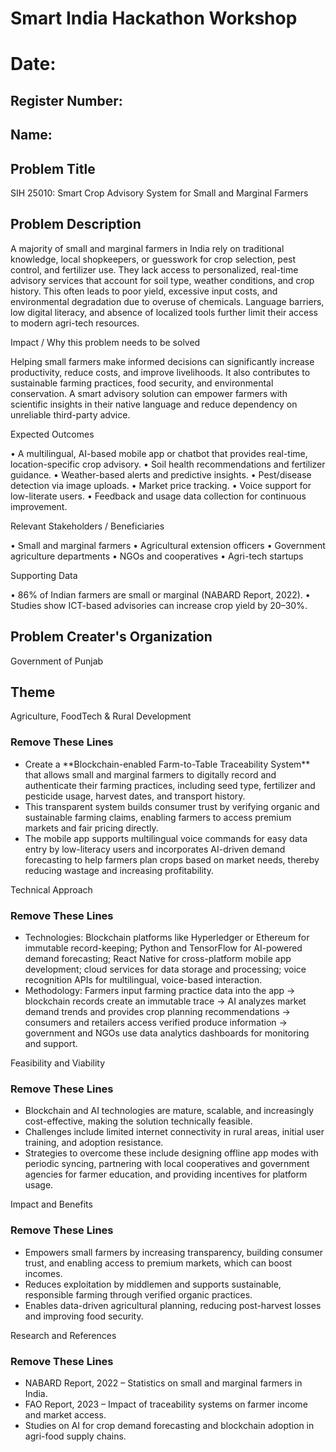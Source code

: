 # Smart India Hackathon Workshop
# Date:
## Register Number:
## Name:
## Problem Title
SIH 25010: Smart Crop Advisory System for Small and Marginal Farmers
## Problem Description
A majority of small and marginal farmers in India rely on traditional knowledge, local shopkeepers, or guesswork for crop selection, pest control, and fertilizer use. They lack access to personalized, real-time advisory services that account for soil type, weather conditions, and crop history. This often leads to poor yield, excessive input costs, and environmental degradation due to overuse of chemicals. Language barriers, low digital literacy, and absence of localized tools further limit their access to modern agri-tech resources.

Impact / Why this problem needs to be solved

Helping small farmers make informed decisions can significantly increase productivity, reduce costs, and improve livelihoods. It also contributes to sustainable farming practices, food security, and environmental conservation. A smart advisory solution can empower farmers with scientific insights in their native language and reduce dependency on unreliable third-party advice.

Expected Outcomes

• A multilingual, AI-based mobile app or chatbot that provides real-time, location-specific crop advisory.
• Soil health recommendations and fertilizer guidance.
• Weather-based alerts and predictive insights.
• Pest/disease detection via image uploads.
• Market price tracking.
• Voice support for low-literate users.
• Feedback and usage data collection for continuous improvement.

Relevant Stakeholders / Beneficiaries

• Small and marginal farmers
• Agricultural extension officers
• Government agriculture departments
• NGOs and cooperatives
• Agri-tech startups

Supporting Data

• 86% of Indian farmers are small or marginal (NABARD Report, 2022).
• Studies show ICT-based advisories can increase crop yield by 20–30%.

## Problem Creater's Organization
Government of Punjab

## Theme
Agriculture, FoodTech & Rural Development

<h3>Remove These Lines</h3>
<ul> <li>Create a **Blockchain-enabled Farm-to-Table Traceability System** that allows small and marginal farmers to digitally record and authenticate their farming practices, including seed type, fertilizer and pesticide usage, harvest dates, and transport history.</li> <li>This transparent system builds consumer trust by verifying organic and sustainable farming claims, enabling farmers to access premium markets and fair pricing directly.</li> <li>The mobile app supports multilingual voice commands for easy data entry by low-literacy users and incorporates AI-driven demand forecasting to help farmers plan crops based on market needs, thereby reducing wastage and increasing profitability.</li> </ul>
Technical Approach
<h3>Remove These Lines</h3> <ul> <li>Technologies: Blockchain platforms like Hyperledger or Ethereum for immutable record-keeping; Python and TensorFlow for AI-powered demand forecasting; React Native for cross-platform mobile app development; cloud services for data storage and processing; voice recognition APIs for multilingual, voice-based interaction.</li> <li>Methodology: Farmers input farming practice data into the app → blockchain records create an immutable trace → AI analyzes market demand trends and provides crop planning recommendations → consumers and retailers access verified produce information → government and NGOs use data analytics dashboards for monitoring and support.</li> </ul>
Feasibility and Viability
<h3>Remove These Lines</h3> <ul> <li>Blockchain and AI technologies are mature, scalable, and increasingly cost-effective, making the solution technically feasible.</li> <li>Challenges include limited internet connectivity in rural areas, initial user training, and adoption resistance.</li> <li>Strategies to overcome these include designing offline app modes with periodic syncing, partnering with local cooperatives and government agencies for farmer education, and providing incentives for platform usage.</li> </ul>
Impact and Benefits
<h3>Remove These Lines</h3> <ul> <li>Empowers small farmers by increasing transparency, building consumer trust, and enabling access to premium markets, which can boost incomes.</li> <li>Reduces exploitation by middlemen and supports sustainable, responsible farming through verified organic practices.</li> <li>Enables data-driven agricultural planning, reducing post-harvest losses and improving food security.</li> </ul>
Research and References
<h3>Remove These Lines</h3> <ul> <li>NABARD Report, 2022 – Statistics on small and marginal farmers in India.</li> <li>FAO Report, 2023 – Impact of traceability systems on farmer income and market access.</li> <li>Studies on AI for crop demand forecasting and blockchain adoption in agri-food supply chains.</li> </ul>
